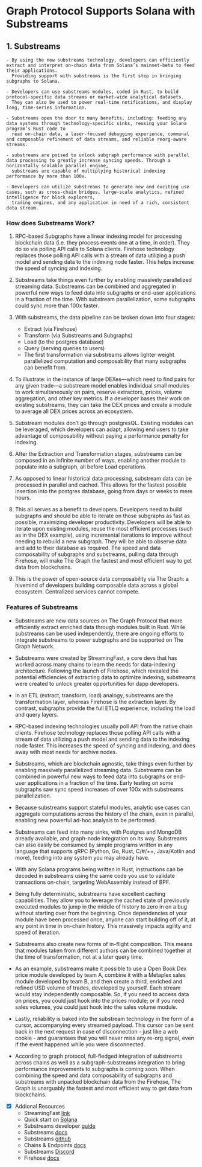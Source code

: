# Graph Protocol Supports Solana with Substreams

## 1. Substreams

    - By using the new substreams technology, developers can efficiently extract and interpret on-chain data from Solana’s mainnet-beta to feed their applications. 
      Providing support with substreams is the first step in bringing subgraphs to Solana.
      
    - Developers can use substreams modules, coded in Rust, to build protocol-specific data streams or market-wide analytical datasets. 
      They can also be used to power real-time notifications, and display long, time-series information. 
      
    - Substreams open the door to many benefits, including: feeding any data systems through technology-specific sinks, reusing your Solana program’s Rust code to 
      read on-chain data, a laser-focused debugging experience, communal and composable refinement of data streams, and reliable reorg-aware streams.
      
    - substreams are poised to unlock subgraph performance with parallel data processing to greatly increase syncing speeds. Through a horizontally scalable parallel engine, 
      substreams are capable of multiplying historical indexing performance by more than 100x.
      
    - Developers can utilize substreams to generate new and exciting use cases, such as cross-chain bridges, large-scale analytics, refined intelligence for block explorers, 
      trading engines, and any application in need of a rich, consistent data stream.
    
### How does Substreams Work?

1. RPC-based Subgraphs have a linear indexing model for processing blockchain data (i.e. they process events one at a time, in order). They do so via polling API calls to Solana clients. Firehose technology replaces those polling API calls with a stream of data utilizing a push model and sending data to the indexing node faster. This helps increase the speed of syncing and indexing.

2. Substreams take things even further by enabling massively parallelized streaming data. Substreams can be combined and aggregated in powerful new ways to feed data into subgraphs or end-user applications in a fraction of the time. With substream parallelization, some subgraphs could sync more than 100x faster.

3. With substreams, the data pipeline can be broken down into four stages:

    - Extract (via Firehose)
    - Transform (via Substreams and Subgraphs)
    - Load (to the postgres database)
    - Query (serving queries to users)
    - The first transformation via substreams allows lighter weight parallelized computation and composability that many subgraphs can benefit from.

4. To illustrate: in the instance of large DEXes—which need to find pairs for any given trade—a substream model enables individual small modules to work simultaneously on pairs, reserve extractors, prices, volume aggregation, and other key metrics. If a developer bases their work on existing substreams, they can take the DEX prices and create a module to average all DEX prices across an ecosystem.

5. Substream modules don’t go through postgresQL. Existing modules can be leveraged, which developers can adapt, allowing end users to take advantage of composability without paying a performance penalty for indexing.

6. After the Extraction and Transformation stages, substreams can be composed in an infinite number of ways, enabling another module to populate into a subgraph, all before Load operations.

7. As opposed to linear historical data processing, substream data can be processed in parallel and cached. This allows for the fastest possible insertion into the postgres database, going from days or weeks to mere hours.

8. This all serves as a benefit to developers. Developers need to build subgraphs and should be able to iterate on those subgraphs as fast as possible, maximizing developer productivity. Developers will be able to iterate upon existing modules, reuse the most efficient processes (such as in the DEX example), using incremental iterations to improve without needing to rebuild a new subgraph. They will be able to observe data and add to their database as required. The speed and data composability of subgraphs and substreams, pulling data through Firehose, will make The Graph the fastest and most efficient way to get data from blockchains.

9. This is the power of open-source data composability via The Graph: a hivemind of developers building composable data across a global ecosystem. Centralized services cannot compete.

### Features of Substreams

* Substreams are new data sources on The Graph Protocol that more efficiently extract enriched data through modules built in Rust. While substreams can be used independently, there are ongoing efforts to integrate substreams to power subgraphs and be supported on The Graph Network.

* Substreams were created by StreamingFast, a core devs that has worked across many chains to learn the needs for data-indexing architecture. Following the launch of Firehose, which revealed the potential efficiencies of extracting data to optimize indexing, substreams were created to unlock greater opportunities for dapp developers.

* In an ETL (extract, transform, load) analogy, substreams are the transformation layer, whereas Firehose is the extraction layer. By contrast, subgraphs provide the full ETLQ experience, including the load and query layers.

* RPC-based indexing technologies usually poll API from the native chain clients. Firehose technology replaces those polling API calls with a stream of data utilizing a push model and sending data to the indexing node faster. This increases the speed of syncing and indexing, and does away with most needs for archive nodes.

* Substreams, which are blockchain agnostic, take things even further by enabling massively parallelized streaming data. Substreams can be combined in powerful new ways to feed data into subgraphs or end-user applications in a fraction of the time. Early testing on some subgraphs saw sync speed increases of over 100x with substreams parallelization.

* Because substreams support stateful modules, analytic use cases can aggregate computations across the history of the chain, even in parallel, enabling new powerful ad-hoc analysis to be performed.

* Substreams can feed into many sinks, with Postgres and MongoDB already available, and graph-node integration on its way. Substreams can also easily be consumed by simple programs written in any language that supports gRPC (Python, Go, Rust, C/#/++, Java/Kotlin and more), feeding into any system you may already have.

* With any Solana programs being written in Rust, instructions can be decoded in substreams using the same code you use to validate transactions on-chain, targeting WebAssembly instead of BPF.

* Being fully deterministic, substreams have excellent caching capabilities. They allow you to leverage the cached state of previously executed modules to jump in the middle of history to zero in on a bug without starting over from the beginning. Once dependencies of your module have been processed once, anyone can start building off of it, at any point in time in on-chain history. This massively impacts agility and speed of iteration.

* Substreams also create new forms of in-flight composition. This means that modules taken from different authors can be combined together at the time of transformation, not at a later query time.

* As an example, substreams make it possible to use a Open Book Dex price module developed by team A, combine it with a Metaplex sales module developed by team B, and then create a third, enriched and refined USD volume of trades, developed by yourself. Each stream would stay independently composable. So, if you need to access data on prices, you could just hook into the prices module; or if you need sales volumes, you could just hook into the sales volume module.

* Lastly, reliability is baked into the substream technology in the form of a cursor, accompanying every streamed payload. This cursor can be sent back in the next request in case of disconnection - just like a web cookie - and guarantees that you will never miss any re-org signal, even if the event happened while you were disconnected.

* According to graph protocol, full-fledged integration of substreams across chains as well as a subgraph-substreams integration to bring performance improvements to subgraphs is coming soon. When combining the speed and data composability of subgraphs and substreams with unpacked blockchain data from the Firehose, The Graph is unarguably the fastest and most efficient way to get data from blockchains.

- [x] Addional Resources
    - StreamingFast [link](https://www.streamingfast.io/)
    - Quick start on [Solana](https://github.com/streamingfast/substreams-solana-quickstart)
    - Substreams developer [guide](https://substreams.streamingfast.io/developer-guide)
    - Substreams [docs](https://substreams.streamingfast.io/)
    - Substreams [github](https://github.com/streamingfast/substreams-rs)
    - Chains & Endpoints [docs](https://substreams.streamingfast.io/reference-and-specs/chains-and-endpoints)
    - Substreams [Discord](https://discord.gg/jZwqxJAvRs)
    - Firehose [docs](https://firehose.streamingfast.io/)

